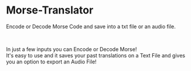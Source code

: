 # Morse-Translator

Encode or Decode Morse Code and save into a txt file or an audio file.

<br/>

In just a few inputs you can Encode or Decode Morse!
<br/>
It's easy to use and it saves your past translations on a Text File and gives you an option to export an Audio File!


